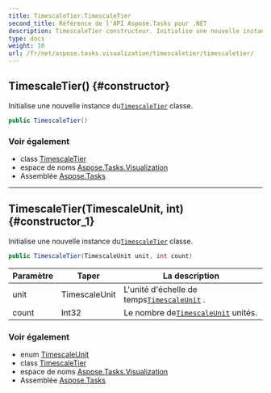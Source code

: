 ```yaml
---
title: TimescaleTier.TimescaleTier
second_title: Référence de l'API Aspose.Tasks pour .NET
description: TimescaleTier constructeur. Initialise une nouvelle instance duTimescaleTier classe.
type: docs
weight: 10
url: /fr/net/aspose.tasks.visualization/timescaletier/timescaletier/
---
```

## TimescaleTier() {#constructor}

Initialise une nouvelle instance du[`TimescaleTier`](../) classe.

```csharp
public TimescaleTier()
```

### Voir également

* class [TimescaleTier](../)
* espace de noms [Aspose.Tasks.Visualization](../../timescaletier/)
* Assemblée [Aspose.Tasks](../../../)

---

## TimescaleTier(TimescaleUnit, int) {#constructor_1}

Initialise une nouvelle instance du[`TimescaleTier`](../) classe.

```csharp
public TimescaleTier(TimescaleUnit unit, int count)
```

| Paramètre | Taper | La description |
| --- | --- | --- |
| unit | TimescaleUnit | L'unité d'échelle de temps[`TimescaleUnit`](../../timescaleunit/) . |
| count | Int32 | Le nombre de[`TimescaleUnit`](../../timescaleunit/) unités. |

### Voir également

* enum [TimescaleUnit](../../timescaleunit/)
* class [TimescaleTier](../)
* espace de noms [Aspose.Tasks.Visualization](../../timescaletier/)
* Assemblée [Aspose.Tasks](../../../)



